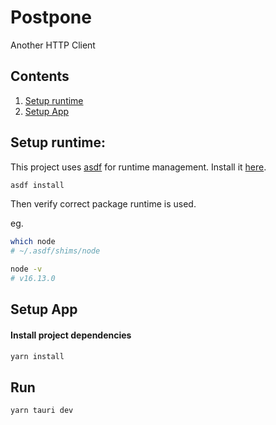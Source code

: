 # Postpone

Another HTTP Client

## Contents

1. [Setup runtime](#runtime)
2. [Setup App](#app)

## Setup <a id="runtime">runtime</a>:

This project uses [asdf](https://github.com/asdf-vm/asdf#why-use-asdf)
for runtime management. Install it
[here](https://asdf-vm.com/#/core-manage-asdf).

```bash
asdf install
```

Then verify correct package runtime is used.

eg.

```bash
which node
# ~/.asdf/shims/node
```

```bash
node -v
# v16.13.0
```

## Setup <a id="app">App</a>

#### Install project dependencies

```bash
yarn install
```

## Run

```bash
yarn tauri dev
```
